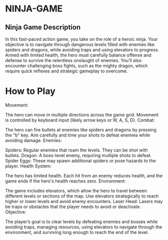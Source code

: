 # NINJA-GAME
## Ninja Game Description
In this fast-paced action game, you take on the role of a heroic ninja. Your objective is to navigate through dangerous levels filled with enemies like spiders and dragons, while avoiding traps and using elevators to progress. Armed with limited health, the hero must carefully balance offense and defense to survive the relentless onslaught of enemies. You’ll also encounter challenging boss fights, such as the mighty dragon, which require quick reflexes and strategic gameplay to overcome.
# How to Play
Movement:

The hero can move in multiple directions across the game grid. Movement is controlled by keyboard input (likely arrow keys or W, A, S, D).
Combat:

The hero can fire bullets at enemies like spiders and dragons by pressing the "b" key. Aim carefully and time your shots to defeat enemies while avoiding damage.
Enemies:

Spiders: Regular enemies that roam the levels. They can be shot with bullets.
Dragon: A boss-level enemy, requiring multiple shots to defeat.
Spider Eggs: These may spawn additional spiders or pose hazards to the player.
Health System:

The hero has limited health. Each hit from an enemy reduces health, and the game ends if the hero's health reaches zero.
Environment:

The game includes elevators, which allow the hero to travel between different levels or sections of the map. Use elevators strategically to reach higher or lower levels and avoid enemy encounters.
Laser Head: Lasers may be traps or obstacles that the player needs to avoid or deactivate.
Objective:

The player’s goal is to clear levels by defeating enemies and bosses while avoiding traps, managing resources, using elevators to navigate through the environment, and surviving long enough to reach the end of the level.
